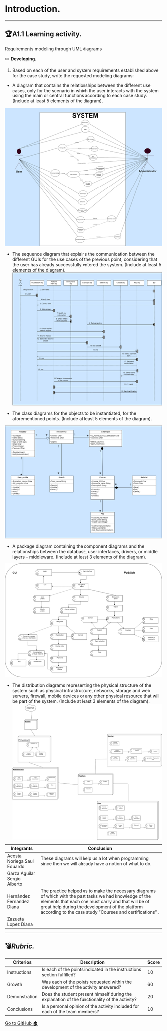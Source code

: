 # **Introduction.**
-----
## 🏆**A1.1 Learning activity.**
Requirements modeling through UML diagrams

✏️ **Developing.**

1. Based on each of the user and system requirements established above for the case study, write the requested modeling diagrams:

* A diagram that contains the relationships between the different use cases, only for the scenario in which the user interacts with the system using the main or central functions according to each case study. (Include at least 5 elements of the diagram).


![](Images/caseuse_english.png)

* The sequence diagram that explains the communication between the different GUIs for the use cases of the previous point, considering that the user has already successfully entered the system. (Include at least 5 elements of the diagram).
![](Images/secuencia.png)

* The class diagrams for the objects to be instantiated, for the aforementioned points. (Include at least 5 elements of the diagram).

![](Images/classEnglish.png)

* A package diagram containing the component diagrams and the relationships between the database, user interfaces, drivers, or middle layers - middleware. (Include at least 3 elements of the diagram).

![](Images/componentes.png)
* The distribution diagrams representing the physical structure of the system such as physical infrastructure, networks, storage and web servers, firewall, mobile devices or any other physical resource that will be part of the system. (Include at least 3 elements of the diagram).
![](Images/distribucion.png)





| **Integrants** | **Conclusion** |
| --- | --- |
|Acosta Noriega Saul Eduardo |These diagrams will help us a lot when programming since then we will already have a notion of what to do.
|Garza Aguilar Sergio Alberto|
|Hernández Fernández Diana  |The practice helped us to make the necessary diagrams of which with the past tasks we had knowledge of the elements that each one must carry and that will be of great help during the development of the platform according to the case study "Courses and certifications" .
|Zazueta Lopez Diana |

















---
## 💣***Rubric.***


| **Criterios**| **Description** |Score |
| --- | --- |--- |
Instructions|Is each of the points indicated in the instructions section fulfilled?|10
|Growth|Was each of the points requested within the development of the activity answered?|60
|Demonstration|Does the student present himself during the explanation of the functionality of the activity?|20
|Conclusions|Is a personal opinion of the activity included for each of the team members?|10



[Go to GitHub 🏠](https://github.com/DianaHFer/Analisis-avanzado-de-software)
